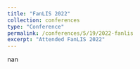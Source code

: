 ```yaml
---
title: "FanLIS 2022"
collection: conferences
type: "Conference"
permalink: /conferences/5/19/2022-fanlis
excerpt: "Attended FanLIS 2022"
---
```


nan  
